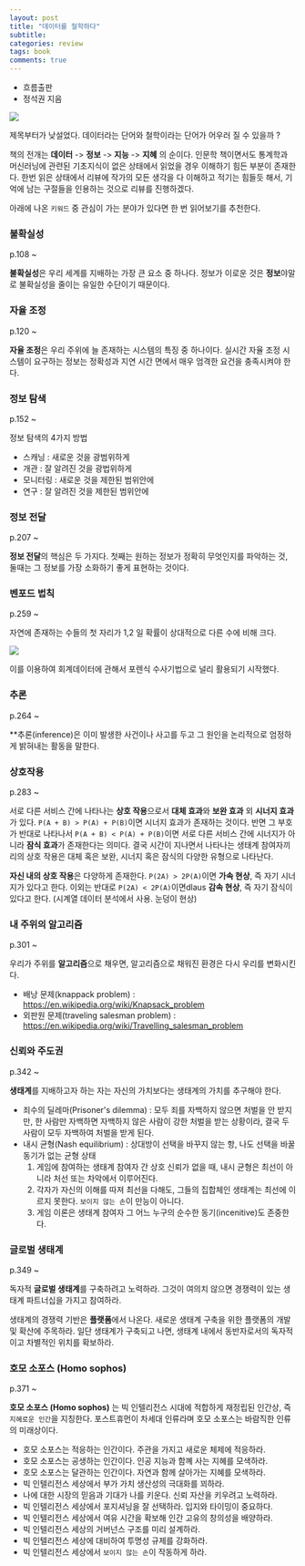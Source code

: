 ```yaml
---
layout: post
title: "데이터를 철학하다"
subtitle:  
categories: review
tags: book
comments: true
---
```


- 흐름출판
- 정석권 지음 

![](https://raw.githubusercontent.com/DevStarSJ/Study/master/Blog/Review/Books/image/data.philosophy.jpg)

제목부터가 낮설었다. 데이터라는 단어와 철학이라는 단어가 어우러 질 수 있을까 ?

책의 전개는 **데이터** -> **정보** -> **지능** -> **지혜** 의 순이다.
인문학 책이면서도 통계학과 머신러닝에 관련된 기초지식이 없은 상태에서 읽었을 경우 이해하기 힘든 부분이 존재한다.
한번 읽은 상태에서 리뷰에 작가의 모든 생각을 다 이해하고 적기는 힘들듯 해서, 기억에 남는 구절들을 인용하는 것으로 리뷰를 진행하겠다.  

아래에 나온 `키워드` 중 관심이 가는 분야가 있다면 한 번 읽어보기를 추천한다.

### 불확실성

p.108 ~  

**불확실성**은 우리 세계를 지배하는 가장 큰 요소 중 하나다. 정보가 이로운 것은 **정보**야말로 불확실성을 줄이는 유일한 수단이기 때문이다.  

### 자율 조정

p.120 ~

**자율 조정**은 우리 주위에 늘 존재하는 시스템의 특징 중 하나이다. 실시간 자율 조정 시스템이 요구하는 정보는 정확성과 지연 시간 면에서 매우 엄격한 요건을 충족시켜야 한다.

### 정보 탐색

p.152 ~

정보 탐색의 4가지 방법
- 스캐닝 : 새로운 것을 광범위하게
- 개관 : 잘 알려진 것을 광법위하게
- 모니터링 : 새로운 것을 제한된 범위안에
- 연구 : 잘 알려진 것을 제한된 범위안에

### 정보 전달

p.207 ~

**정보 전달**의 핵심은 두 가지다. 첫째는 원하는 정보가 정확히 무엇인지를 파악하는 것, 둘때는 그 정보를 가장 소화하기 좋게 표현하는 것이다.

### 벤포드 법칙

p.259 ~ 

자연에 존재하는 수들의 첫 자리가 1,2 일 확률이 상대적으로 다른 수에 비해 크다.

![](https://raw.githubusercontent.com/DevStarSJ/Study/master/Blog/Review/Books/image/benford.png)

이를 이용하여 회계데이터에 관해서 포렌식 수사기법으로 널리 활용되기 시작했다.

### 추론

p.264 ~

**추론(inference)은 이미 발생한 사건이나 사고를 두고 그 원인을 논리적으로 엄정하게 밝혀내는 활동을 말한다.

### 상호작용

p.283 ~

서로 다른 서비스 간에 나타나는 **상호 작용**으로서 **대체 효과**와 **보완 효과** 외 **시너지 효과**가 있다. `P(A + B) > P(A) + P(B)`이면 시너지 효과가 존재하는 것이다. 반면 그 부호가 반대로 나타나서 `P(A + B) < P(A) + P(B)`이면 서로 다른 서비스 간에 시너지가 아니라 **잠식 효과**가 존재한다는 의미다. 결국 시간이 지나면서 나타나는 생태계 참여자끼리의 상호 작용은 대체 혹은 보완, 시너지 혹은 잠식의 다양한 유형으로 나타난다.

**자신 내의 상호 작용**은 다양하게 존재한다. `P(2A) > 2P(A)`이면 **가속 현상**, 즉 자기 시너지가 있다고 한다. 이외는 반대로 `P(2A) < 2P(A)`이면dlaus **감속 현상**, 즉 자기 잠식이 있다고 한다. (시계열 데이터 분석에서 사용. 눈덩이 현상)

### 내 주위의 알고리즘

p.301 ~

우리가 주위를 **알고리즘**으로 채우면, 알고리즘으로 채워진 환경은 다시 우리를 변화시킨다.

- 배낭 문제(knappack problem) : <https://en.wikipedia.org/wiki/Knapsack_problem>
- 외판원 문제(traveling salesman problem) : <https://en.wikipedia.org/wiki/Travelling_salesman_problem>

### 신뢰와 주도권

p.342 ~

**생태계**를 지배하고자 하는 자는 자신의 가치보다는 생태계의 가치를 추구해야 한다.

- 죄수의 딜레마(Prisoner's dilemma) : 모두 죄를 자백하지 않으면 처벌을 안 받지만, 한 사람만 자백하면 자백하지 않은 사람이 강한 처벌을 받는 상황이라, 결국 두 사람이 모두 자백하여 처벌을 받게 된다.
- 내시 균형(Nash equilibrium) : 상대방이 선택을 바꾸지 않는 항, 나도 선택을 바꿀 동기가 없는 균형 상태
  1. 게임에 참여하는 생태계 참여자 간 상호 신뢰가 없을 때, 내시 균형은 최선이 아니라 처선 또는 차악에서 이루어진다.
  2. 각자가 자신의 이해를 따져 최선을 다해도, 그들의 집합체인 생태계는 최선에 이르지 못한다. `보이지 않는 손`이 만능이 아니다.
  3. 게임 이론은 생태계 참여자 그 어느 누구의 순수한 동기(incenitive)도 존중한다.

### 글로벌 생태계

p.349 ~

독자적 **글로벌 생태계**를 구축하려고 노력하라. 그것이 여의치 않으면 경쟁력이 있는 생태계 파트너십을 가지고 참여하라.

생태계의 경쟁력 기반은 **플랫폼**에서 나온다. 새로운 생태계 구축을 위한 플랫폼의 개발 및 확산에 주목하라. 일단 생태계가 구축되고 나면, 생태계 내에서 동반자로서의 독자적이고 차별적인 위치를 확보하라.

### 호모 소포스 (Homo sophos)

p.371 ~

**호모 소포스 (Homo sophos)** 는 빅 인텔리전스 시대에 적합하게 재정립된 인간상, 즉 `지혜로운 인간`을 지칭한다. 포스트휴먼이 차세대 인류라며 호모 소포스는 바람직한 인류의 미래상이다.

- 호모 소포스는 적응하는 인간이다. 주관을 가지고 새로운 체제에 적응하라.
- 호모 소포스는 공생하는 인간이다. 인공 지능과 함꼐 사는 지혜를 모색하라.
- 호모 소포스는 달관하는 인간이다. 자연과 함께 살아가는 지혜를 모색하라.
- 빅 인텔리전스 세상에서 부가 가치 생산성의 극대화를 꾀하라.
- 나에 대한 시장의 믿음과 기대가 나를 키운다. 신뢰 자산을 키우려고 노력하라.
- 빅 인텔리전스 세상에서 포지셔닝을 잘 선택하라. 입지와 타이밍이 중요하다.
- 빅 인텔리전스 세상에서 여유 시간을 확보해 인간 고유의 창의성을 배양하라.
- 빅 인텔리전스 세상의 거버넌스 구조를 미리 설계하라.
- 빅 인텔리전스 세상에 대비하여 투명성 규제를 강화하라.
- 빅 인텔리전스 세상에서 `보이지 않는 손`이 작동하게 하라.